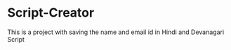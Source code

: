# Script-Creator
This is a project with saving the name and email id in Hindi and Devanagari Script
